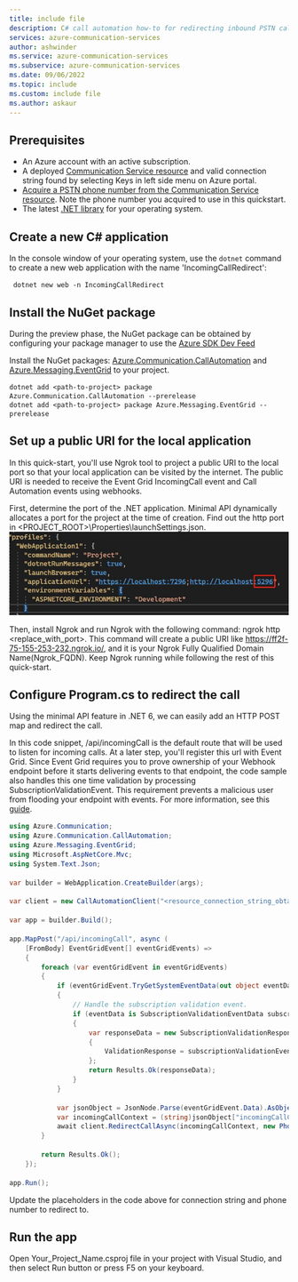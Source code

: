 ```yaml
---
title: include file
description: C# call automation how-to for redirecting inbound PSTN calls
services: azure-communication-services
author: ashwinder
ms.service: azure-communication-services
ms.subservice: azure-communication-services
ms.date: 09/06/2022
ms.topic: include
ms.custom: include file
ms.author: askaur
---
```


## Prerequisites

- An Azure account with an active subscription.
- A deployed [Communication Service resource](../../../quickstarts/create-communication-resource.md) and valid connection string found by selecting Keys in left side menu on Azure portal.
- [Acquire a PSTN phone number from the Communication Service resource](../../../quickstarts/telephony/get-phone-number.md). Note the phone number you acquired to use in this quickstart. 
- The latest [.NET library](https://dotnet.microsoft.com/download/dotnet-core) for your operating system.

## Create a new C# application

In the console window of your operating system, use the `dotnet` command to create a new web application with the name 'IncomingCallRedirect':

```console
 dotnet new web -n IncomingCallRedirect 
```

## Install the NuGet package

During the preview phase, the NuGet package can be obtained by configuring your package manager to use the [Azure SDK Dev Feed](https://github.com/Azure/azure-sdk-for-net/blob/main/CONTRIBUTING.md#nuget-package-dev-feed)

Install the NuGet packages: [Azure.Communication.CallAutomation](https://dev.azure.com/azure-sdk/public/_artifacts/feed/azure-sdk-for-net/NuGet/Azure.Communication.CallAutomation/versions/) and [Azure.Messaging.EventGrid](https://dev.azure.com/azure-sdk/public/_artifacts/feed/azure-sdk-for-net/NuGet/Azure.Messaging.EventGrid/versions/) to your project. 
```console 
dotnet add <path-to-project> package Azure.Communication.CallAutomation --prerelease
dotnet add <path-to-project> package Azure.Messaging.EventGrid --prerelease
```

## Set up a public URI for the local application
In this quick-start, you'll use Ngrok tool to project a public URI to the local port so that your local application can be visited by the internet. The public URI is needed to receive the Event Grid IncomingCall event and Call Automation events using webhooks.

First, determine the port of the .NET application. Minimal API dynamically allocates a port for the project at the time of creation. Find out the http port in <PROJECT_ROOT>\Properties\launchSettings.json. 
![Screenshot of demo application's launchsetting.json file.](../../../quickstarts/voice-video-calling/media/call-automation/dotnet-application-port.jpg)

Then, install Ngrok and run Ngrok with the following command: ngrok http <replace_with_port>. This command will create a public URI like https://ff2f-75-155-253-232.ngrok.io/, and it is your Ngrok Fully Qualified Domain Name(Ngrok_FQDN). Keep Ngrok running while following the rest of this quick-start.

## Configure Program.cs to redirect the call

Using the minimal API feature in .NET 6, we can easily add an HTTP POST map and redirect the call.

In this code snippet, /api/incomingCall is the default route that will be used to listen for incoming calls. At a later step, you'll register this url with Event Grid. Since Event Grid requires you to prove ownership of your Webhook endpoint before it starts delivering events to that endpoint, the code sample also handles this one time validation by processing SubscriptionValidationEvent. This requirement prevents a malicious user from flooding your endpoint with events. For more information, see this [guide](../../../../event-grid/webhook-event-delivery.md).

```csharp
using Azure.Communication;
using Azure.Communication.CallAutomation;
using Azure.Messaging.EventGrid;
using Microsoft.AspNetCore.Mvc;
using System.Text.Json;

var builder = WebApplication.CreateBuilder(args);

var client = new CallAutomationClient("<resource_connection_string_obtained_in_pre-requisites>");

var app = builder.Build();

app.MapPost("/api/incomingCall", async (
    [FromBody] EventGridEvent[] eventGridEvents) =>
    {
        foreach (var eventGridEvent in eventGridEvents)
        {
            if (eventGridEvent.TryGetSystemEventData(out object eventData))
            {
                // Handle the subscription validation event.
                if (eventData is SubscriptionValidationEventData subscriptionValidationEventData)
                {
                    var responseData = new SubscriptionValidationResponse
                    {
                        ValidationResponse = subscriptionValidationEventData.ValidationCode
                    };
                    return Results.Ok(responseData);
                }
            }
            
            var jsonObject = JsonNode.Parse(eventGridEvent.Data).AsObject();
            var incomingCallContext = (string)jsonObject["incomingCallContext"];
            await client.RedirectCallAsync(incomingCallContext, new PhoneNumberIdentifier("<phone_number_to_redirect_call_to")); //this can be any phone number you have access to and should be provided in format +(countrycode)(phonenumber)
        }

        return Results.Ok();
    });

app.Run();
```
Update the placeholders in the code above for connection string and phone number to redirect to. 

## Run the app
Open Your_Project_Name.csproj file in your project with Visual Studio, and then select Run button or press F5 on your keyboard. 

